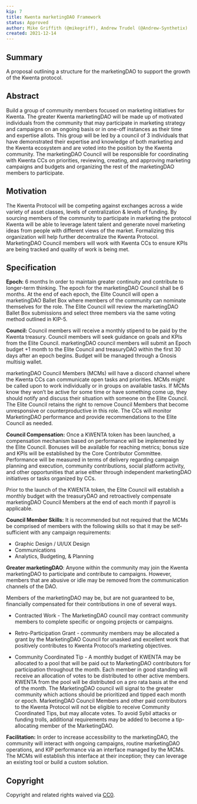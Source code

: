 ```yaml
---
kip: 7
title: Kwenta marketingDAO Framework
status: Approved
author: Mike Griffith (@mikegriff), Andrew Trudel (@Andrew-Synthetix)
created: 2021-12-14
---
```


## Summary

A proposal outlining a structure for the marketingDAO to support the growth of the Kwenta protocol.
## Abstract

Build a group of community members focused on marketing initiatives for Kwenta. The greater Kwenta marketingDAO will be made up of motivated individuals from the community that may participate in marketing strategy and campaigns on an ongoing basis or in one-off instances as their time and expertise allots. This group will be led by a council of 3 individuals that have demonstrated their expertise and knowledge of both marketing and the Kwenta ecosystem and are voted into the position by the Kwenta community. The marketingDAO Council will be responsible for coordinating with Kwenta CCs on priorities, reviewing, creating, and approving marketing campaigns and budgets and organizing the rest of the marketingDAO members to participate. 
## Motivation

The Kwenta Protocol will be competing against exchanges across a wide variety of asset classes, levels of centralization & levels of funding. By sourcing members of the community to participate in marketing the protocol Kwenta will be able to leverage latent talent and generate novel marketing ideas from people with different views of the market. 
Formalizing this organization will help further decentralize the Kwenta Protocol. MarketingDAO Council members will work with Kwenta CCs to ensure KPIs are being tracked and quality of work is being met. 
## Specification

**Epoch:** 6 months In order to maintain greater continuity and contribute to longer-term thinking. The epoch for the marketingDAO Council shall be 6 months. At the end of each epoch, the Elite Council will open a marketingDAO Ballet Box where members of the community can nominate themselves for the role. The Elite Council will review the marketingDAO Ballet Box submissions and select three members via the same voting method outlined in KIP-5.

**Council:** Council members will receive a monthly stipend to be paid by the Kwenta treasury. Council members will seek guidance on goals and KPIs from the Elite Council. marketingDAO council members will submit an Epoch budget +1 month to the Elite Council and treasuryDAO within the first 30 days after an epoch begins. Budget will be managed through a Gnosis multisig wallet. 

marketingDAO Council Members (MCMs) will have a discord channel where the Kwenta CCs can communicate open tasks and priorities. MCMs might be called upon to work individually or in groups on available tasks. If MCMs know they won’t be active for some time or have something come up, they should notify and discuss their situation with someone on the Elite Council. The Elite Council retains the right to remove Council Members that become unresponsive or counterproductive in this role. The CCs will monitor MarketingDAO performance and provide recommendations to the Elite Council as needed.

**Council Compensation:** Once a KWENTA token has been launched, a compensation mechanism based on performance will be implemented by the Elite Council. Bonuses will be available for reaching metrics; bonus size and KPIs will be established by the Core Contributor Committee. Performance will be measured in terms of delivery regarding campaign planning and execution, community contributions, social platform activity, and other opportunities that arise either through independent marketingDAO initiatives or tasks organized by CCs. 

Prior to the launch of the KWENTA token, the Elite Council will establish a monthly budget with the treasuryDAO and retroactively compensate marketingDAO Council Members at the end of each month if payroll is applicable. 


**Council Member Skills:** It is recommended but not required that the MCMs be comprised of members with the following skills so that it may be self-sufficient with any campaign requirements: 

- Graphic Design / UI/UX Design
- Communications
- Analytics, Budgeting, & Planning

**Greater marketingDAO**: Anyone within the community may join the Kwenta marketingDAO to participate and contribute to campaigns. However, members that are abusive or idle may be removed from the communication channels of the DAO. 

Members of the marketingDAO may be, but are not guaranteed to be, financially compensated for their contributions in one of several ways. 

- Contracted Work - The MarketingDAO council may contract community members to complete specific or ongoing projects or campaigns. 

- Retro-Participation Grant - community members may be allocated a grant by the MarketingDAO Council for unasked and excellent work that positively contributes to Kwenta Protocol’s marketing objectives. 

- Community Coordinated Tip - A monthly budget of KWENTA may be allocated to a pool that will be paid out to MarketingDAO contributors for participation throughout the month. Each member in good standing will receive an allocation of votes to be distributed to other active members. KWENTA from the pool will be distributed on a pro rata basis at the end of the month. The MarketingDAO council will signal to the greater community which actions should be prioritized and tipped each month or epoch. MarketingDAO Council Members and other paid contributors to the Kwenta Protocol will not be eligible to receive Community Coordinated Tips, but may allocate votes. To avoid Sybil attacks or funding trolls, additional requirements may be added to become a tip-allocating member of the MarketingDAO.

**Facilitation:** In order to increase accessibility to the marketingDAO, the community will interact with ongoing campaigns, routine marketingDAO operations, and KIP performance via an interface managed by the MCMs. The MCMs will establish this interface at their inception; they can leverage an existing tool or build a custom solution.

## Copyright

Copyright and related rights waived via [CC0](https://creativecommons.org/publicdomain/zero/1.0/).
